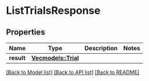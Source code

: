 # ListTrialsResponse

## Properties

Name | Type | Description | Notes
------------ | ------------- | ------------- | -------------
**result** | [**Vec<models::Trial>**](Trial.md) |  | 

[[Back to Model list]](../README.md#documentation-for-models) [[Back to API list]](../README.md#documentation-for-api-endpoints) [[Back to README]](../README.md)



